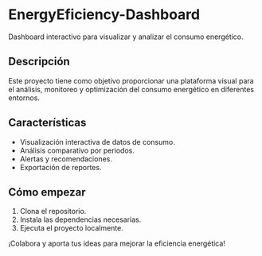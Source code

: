 # EnergyEficiency-Dashboard

Dashboard interactivo para visualizar y analizar el consumo energético.

## Descripción

Este proyecto tiene como objetivo proporcionar una plataforma visual para el análisis, monitoreo y optimización del consumo energético en diferentes entornos.

## Características

- Visualización interactiva de datos de consumo.
- Análisis comparativo por periodos.
- Alertas y recomendaciones.
- Exportación de reportes.

## Cómo empezar

1. Clona el repositorio.
2. Instala las dependencias necesarias.
3. Ejecuta el proyecto localmente.

¡Colabora y aporta tus ideas para mejorar la eficiencia energética!



